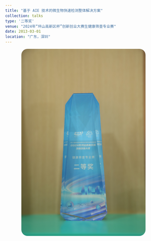 ```yaml
---
title: "基于 AIE 技术的微生物快速检测整体解决方案"
collection: talks
type: '二等奖'
venue: "2024年“坪山高新区杯”创新创业大赛生健康筛查专业赛"
date: 2013-03-01
location: "广东，深圳"
---
```

<img src='/images/luyan_zhengshu/2024年“坪山高新区杯”创新创业大赛生健康筛查专业赛.jpg' style='width: 400px; border-radius: 20px; display: block; margin: 0 auto;'>
